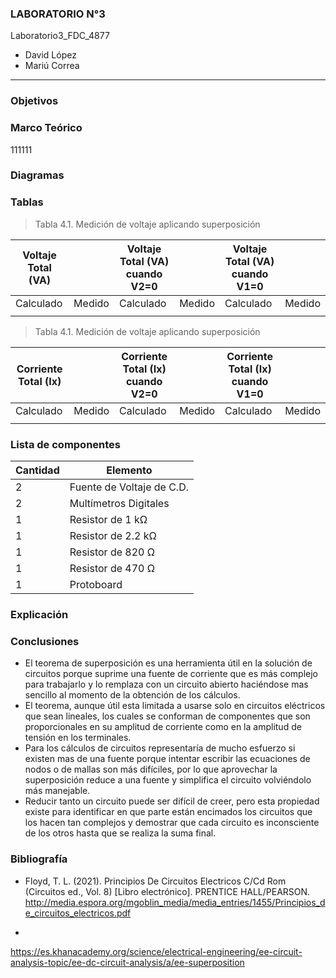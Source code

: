 
### LABORATORIO N°3

Laboratorio3_FDC_4877

- David López	
- Mariú Correa	
------------

### Objetivos 


### Marco Teórico

111111

### Diagramas


### Tablas

> Tabla 4.1. Medición de voltaje aplicando superposición 

| Voltaje Total (VA)  |    |   Voltaje Total (VA) cuando V2=0  |   |    Voltaje Total (VA) cuando V1=0  |   |
| ------------ | ------------ | ------------ | ------------ | ------------ | ------------ |	
| Calculado| Medido | Calculado| Medido | Calculado| Medido |	
|               |             |     |      |     |    |	


> Tabla 4.1. Medición de voltaje aplicando superposición 

|  Corriente Total (Ix)  |    |   Corriente Total (Ix) cuando V2=0  |   |    Corriente Total (Ix) cuando V1=0  |   |
| ------------ | ------------ | ------------ | ------------ | ------------ | ------------ |	
| Calculado| Medido | Calculado| Medido | Calculado| Medido |	
|               |             |     |      |     |    |	


### Lista de componentes


| Cantidad | Elemento | 
| ------------ | ------------ | 
|       2        | Fuente de Voltaje de C.D.  |    
|       2         |  Multímetros Digitales |
 |       1         |  Resistor de 1 kΩ |
|       1        |  Resistor de 2.2 kΩ |
|       1         |  Resistor de 820 Ω |
|       1         |  Resistor de 470 Ω |
|       1         |  Protoboard |


### Explicación


### Conclusiones

- El teorema de superposición es una herramienta útil en la solución de circuitos porque suprime una fuente de corriente que es más complejo para trabajarlo y lo remplaza con un circuito abierto haciéndose mas sencillo al momento de la obtención de los cálculos.
- El teorema, aunque útil esta limitada a usarse solo en circuitos eléctricos que sean lineales, los cuales se conforman de componentes que son proporcionales en su amplitud de corriente como en la amplitud de tensión en los terminales.
- Para los cálculos de circuitos representaría de mucho esfuerzo si existen mas de una fuente porque intentar escribir las ecuaciones de nodos o de mallas son más difíciles, por lo que aprovechar la superposición reduce a una fuente y simplifica el circuito volviéndolo más manejable. 
- Reducir tanto un circuito puede ser difícil de creer, pero esta propiedad existe para identificar en que parte están encimados los circuitos que los hacen tan complejos y demostrar que cada circuito es inconsciente de los otros hasta que se realiza la suma final.


### Bibliografía
- Floyd, T. L. (2021). Principios De Circuitos Electricos C/Cd Rom (Circuitos ed., Vol. 8) [Libro electrónico]. PRENTICE HALL/PEARSON. http://media.espora.org/mgoblin_media/media_entries/1455/Principios_de_circuitos_electricos.pdf

- 
https://es.khanacademy.org/science/electrical-engineering/ee-circuit-analysis-topic/ee-dc-circuit-analysis/a/ee-superposition

